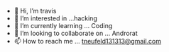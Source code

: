 - 👋 Hi, I’m travis
- 👀 I’m interested in ...hacking 
- 🌱 I’m currently learning ... Coding 
- 💞️ I’m looking to collaborate on ... Androrat
- 📫 How to reach me ... tneufeld131313@gmail.com

<!---
tneufeld1313/tneufeld1313 is a ✨ special ✨ repository because its `README.md` (this file) appears on your GitHub profile.
You can click the Preview link to take a look at your changes.
--->
